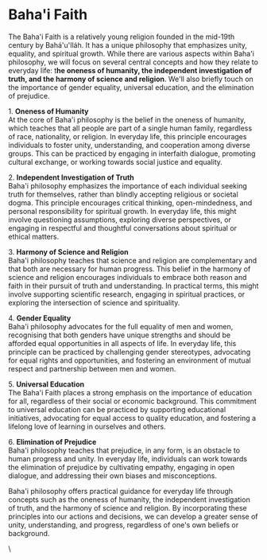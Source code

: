 # Baha'i Faith

The Baha'i Faith is a relatively young religion founded in the mid-19th century by Bahá'u'lláh. It has a unique philosophy that emphasizes unity, equality, and spiritual growth. While there are various aspects within Baha'i philosophy, we will focus on several central concepts and how they relate to everyday life: t**he oneness of humanity, the independent investigation of truth, and the harmony of science and religion**. We'll also briefly touch on the importance of gender equality, universal education, and the elimination of prejudice.

1\. **Oneness of Humanity** \
At the core of Baha'i philosophy is the belief in the oneness of humanity, which teaches that all people are part of a single human family, regardless of race, nationality, or religion. In everyday life, this principle encourages individuals to foster unity, understanding, and cooperation among diverse groups. This can be practiced by engaging in interfaith dialogue, promoting cultural exchange, or working towards social justice and equality.

2\. **Independent Investigation of Truth**\
Baha'i philosophy emphasizes the importance of each individual seeking truth for themselves, rather than blindly accepting religious or societal dogma. This principle encourages critical thinking, open-mindedness, and personal responsibility for spiritual growth. In everyday life, this might involve questioning assumptions, exploring diverse perspectives, or engaging in respectful and thoughtful conversations about spiritual or ethical matters.

3\. **Harmony of Science and Religion**\
Baha'i philosophy teaches that science and religion are complementary and that both are necessary for human progress. This belief in the harmony of science and religion encourages individuals to embrace both reason and faith in their pursuit of truth and understanding. In practical terms, this might involve supporting scientific research, engaging in spiritual practices, or exploring the intersection of science and spirituality.

4\. **Gender Equality**\
Baha'i philosophy advocates for the full equality of men and women, recognising that both genders have unique strengths and should be afforded equal opportunities in all aspects of life. In everyday life, this principle can be practiced by challenging gender stereotypes, advocating for equal rights and opportunities, and fostering an environment of mutual respect and partnership between men and women.

5\. **Universal Education**\
The Baha'i Faith places a strong emphasis on the importance of education for all, regardless of their social or economic background. This commitment to universal education can be practiced by supporting educational initiatives, advocating for equal access to quality education, and fostering a lifelong love of learning in ourselves and others.

6\. **Elimination of Prejudice**\
Baha'i philosophy teaches that prejudice, in any form, is an obstacle to human progress and unity. In everyday life, individuals can work towards the elimination of prejudice by cultivating empathy, engaging in open dialogue, and addressing their own biases and misconceptions.

Baha'i philosophy offers practical guidance for everyday life through concepts such as the oneness of humanity, the independent investigation of truth, and the harmony of science and religion. By incorporating these principles into our actions and decisions, we can develop a greater sense of unity, understanding, and progress, regardless of one's own beliefs or background.

\
